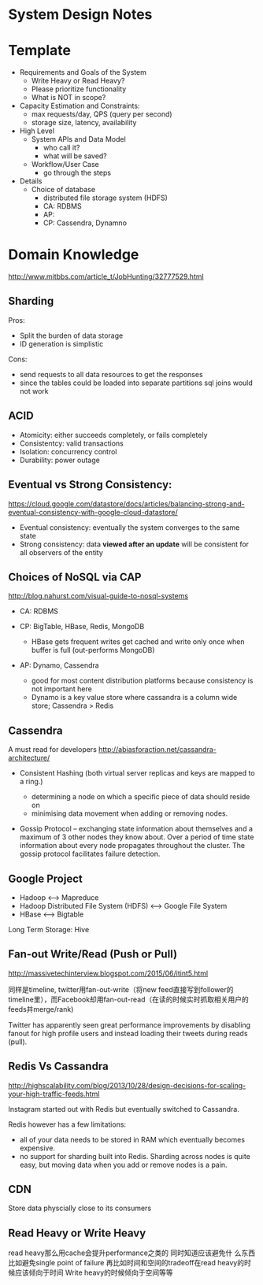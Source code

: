 System Design Notes
===

Template
===
* Requirements and Goals of the System
    * Write Heavy or Read Heavy?
    * Please prioritize functionality
    * What is NOT in scope?
* Capacity Estimation and Constraints:
    * max requests/day, QPS (query per second)
    * storage size, latency, availability
* High Level
    * System APIs and Data Model
        * who call it?
        * what will be saved?
    * Workflow/User Case
        * go through the steps
* Details
    * Choice of database
        * distributed file storage system (HDFS)
        * CA: RDBMS
        * AP: 
        * CP: Cassendra, Dynamno

    



Domain Knowledge
===
http://www.mitbbs.com/article_t/JobHunting/32777529.html

Sharding
---
Pros:
* Split the burden of data storage
* ID generation is simplistic

Cons:
* send requests to all data resources to get the responses
* since the tables could be loaded into separate partitions sql joins would not work

ACID
---
* Atomicity: either succeeds completely, or fails completely
* Consistentcy: valid transactions
* Isolation: concurrency control
* Durability: power outage

Eventual vs Strong Consistency:
---
https://cloud.google.com/datastore/docs/articles/balancing-strong-and-eventual-consistency-with-google-cloud-datastore/
* Eventual consistency: eventually the system converges to the same state
* Strong consistency: data **viewed after an update** will be consistent for all observers of the entity

Choices of NoSQL via CAP
---

http://blog.nahurst.com/visual-guide-to-nosql-systems
* CA: RDBMS
* CP: BigTable, HBase, Redis, MongoDB
   * HBase gets frequent writes get cached and write only once when buffer is full (out-performs MongoDB)

* AP: Dynamo, Cassendra 
   * good for most content distribution platforms because consistency is not important here
   * Dynamo is a key value store where cassandra is a column wide store; Cassendra > Redis

Cassendra
---
A must read for developers 
http://abiasforaction.net/cassandra-architecture/

* Consistent Hashing (both virtual server replicas and keys are mapped to a ring.)
    * determining a node on which a specific piece of data should reside on
    * minimising data movement when adding or removing nodes.

* Gossip Protocol – exchanging state information about themselves and a maximum of 3 other nodes they know about. Over a period of time state information about every node propagates throughout the cluster. The gossip protocol facilitates failure detection.

Google Project
---
* Hadoop <--> Mapreduce
* Hadoop Distributed File System (HDFS) <--> Google File System
* HBase <--> Bigtable

Long Term Storage: Hive

Fan-out Write/Read (Push or Pull)
---
http://massivetechinterview.blogspot.com/2015/06/itint5.html


同样是timeline, twitter用fan-out-write（将new feed直接写到follower的timeline里），而Facebook却用fan-out-read（在读的时候实时抓取相关用户的feeds并merge/rank)

Twitter has apparently seen great performance improvements by disabling fanout for high profile users and instead loading their tweets during reads (pull).

Redis Vs Cassandra
---
http://highscalability.com/blog/2013/10/28/design-decisions-for-scaling-your-high-traffic-feeds.html

Instagram started out with Redis but eventually switched to Cassandra.

Redis however has a few limitations:
* all of your data needs to be stored in RAM which eventually becomes expensive. 
* no support for sharding built into Redis. Sharding across nodes is quite easy, but moving data when you add or remove nodes is a pain.

CDN
---
Store data physcially close to its consumers

Read Heavy or Write Heavy
---
read heavy那么用cache会提升performance之类的 同时知道应该避免什
么东西 比如避免single point of failure 再比如时间和空间的tradeoff在read 
heavy的时候应该倾向于时间 Write heavy的时候倾向于空间等等




